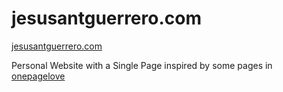 # jesusantguerrero.com

[jesusantguerrero.com](https://jesusantguerrero.com)

Personal Website with a Single Page inspired by some pages in [onepagelove](https://onepagelove.com)

